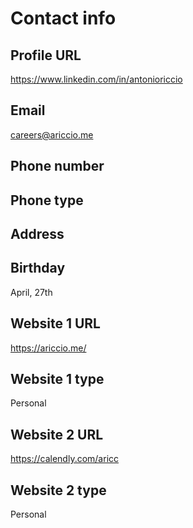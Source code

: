 # Contact info

## Profile URL

<https://www.linkedin.com/in/antonioriccio>

## Email

<careers@ariccio.me>

## Phone number

## Phone type

## Address

## Birthday

April, 27th

## Website 1 URL

<https://ariccio.me/>

## Website 1 type

Personal

## Website 2 URL

https://calendly.com/aricc

## Website 2 type

Personal